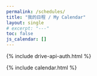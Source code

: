 ```yaml
---
permalink: /schedules/
title: "我的日程 / My Calendar"
layout: single
# excerpt: "---"
toc: false
js_calendar: []
---
```


{% include drive-api-auth.html %}

{% include calendar.html %}

